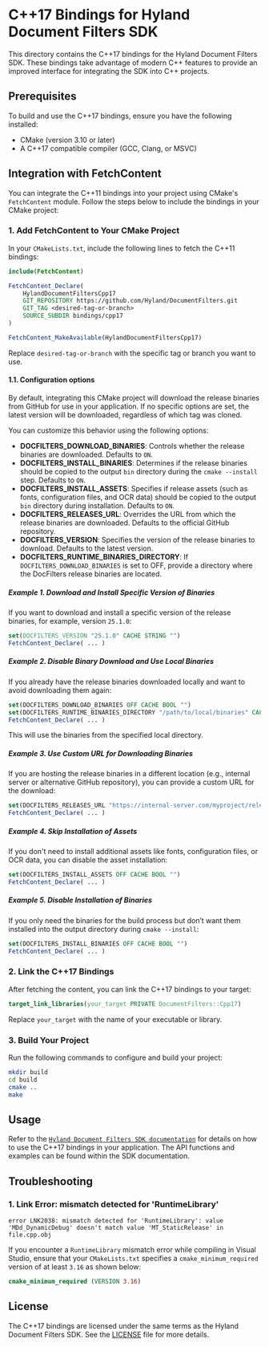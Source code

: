 # C++17 Bindings for Hyland Document Filters SDK

This directory contains the C++17 bindings for the Hyland Document Filters SDK.
These bindings take advantage of modern C++ features to provide an improved
interface for integrating the SDK into C++ projects. 

## Prerequisites

To build and use the C++17 bindings, ensure you have the following installed:

- CMake (version 3.10 or later)
- A C++17 compatible compiler (GCC, Clang, or MSVC)

## Integration with FetchContent

You can integrate the C++11 bindings into your project using CMake's `FetchContent` module. Follow the steps below to include the bindings in your CMake project:

### 1. Add FetchContent to Your CMake Project

In your `CMakeLists.txt`, include the following lines to fetch the C++11 bindings:

```cmake
include(FetchContent)

FetchContent_Declare(
    HylandDocumentFiltersCpp17
    GIT_REPOSITORY https://github.com/Hyland/DocumentFilters.git
    GIT_TAG <desired-tag-or-branch>
    SOURCE_SUBDIR bindings/cpp17
)

FetchContent_MakeAvailable(HylandDocumentFiltersCpp17)
```

Replace `desired-tag-or-branch` with the specific tag or branch you want to use.

#### 1.1. Configuration options

By default, integrating this CMake project will download the release binaries
from GitHub for use in your application. If no specific options are set, the
latest version will be downloaded, regardless of which tag was cloned.

You can customize this behavior using the following options:

- **DOCFILTERS_DOWNLOAD_BINARIES**: Controls whether the release binaries are
  downloaded. Defaults to `ON`.
- **DOCFILTERS_INSTALL_BINARIES**: Determines if the release binaries should be
  copied to the output `bin` directory during the `cmake --install` step.
  Defaults to `ON`.
- **DOCFILTERS_INSTALL_ASSETS**: Specifies if release assets (such as fonts,
  configuration files, and OCR data) should be copied to the output `bin`
  directory during installation. Defaults to `ON`.
- **DOCFILTERS_RELEASES_URL**: Overrides the URL from which the release binaries
  are downloaded. Defaults to the official GitHub repository.
- **DOCFILTERS_VERSION**: Specifies the version of the release binaries to
  download. Defaults to the latest version.
- **DOCFILTERS_RUNTIME_BINARIES_DIRECTORY**: If `DOCFILTERS_DOWNLOAD_BINARIES`
  is set to OFF, provide a directory where the DocFilters release binaries are
  located.

##### Example 1. Download and Install Specific Version of Binaries

If you want to download and install a specific version of the release binaries,
for example, version `25.1.0`:

```cmake
set(DOCFILTERS_VERSION "25.1.0" CACHE STRING "")
FetchContent_Declare( ... )
```

##### Example 2. Disable Binary Download and Use Local Binaries

If you already have the release binaries downloaded locally and want to avoid
downloading them again:

```cmake
set(DOCFILTERS_DOWNLOAD_BINARIES OFF CACHE BOOL "")
set(DOCFILTERS_RUNTIME_BINARIES_DIRECTORY "/path/to/local/binaries" CACHE STRING "")
FetchContent_Declare( ... )
```

This will use the binaries from the specified local directory.

##### Example 3. Use Custom URL for Downloading Binaries

If you are hosting the release binaries in a different location (e.g., internal
server or alternative GitHub repository), you can provide a custom URL for the
download:

```cmake
set(DOCFILTERS_RELEASES_URL "https://internal-server.com/myproject/releases" CACHE STRING "")
FetchContent_Declare( ... )
```

##### Example 4. Skip Installation of Assets

If you don't need to install additional assets like fonts, configuration files,
or OCR data, you can disable the asset installation:

```cmake
set(DOCFILTERS_INSTALL_ASSETS OFF CACHE BOOL "")
FetchContent_Declare( ... )
```

##### Example 5. Disable Installation of Binaries

If you only need the binaries for the build process but don’t want them
installed into the output directory during `cmake --install`:

```cmake
set(DOCFILTERS_INSTALL_BINARIES OFF CACHE BOOL "")
FetchContent_Declare( ... )
```

### 2. Link the C++17 Bindings

After fetching the content, you can link the C++17 bindings to your target:

```cmake
target_link_libraries(your_target PRIVATE DocumentFilters::Cpp17)
```

Replace `your_target` with the name of your executable or library.

### 3. Build Your Project

Run the following commands to configure and build your project:

```bash
mkdir build
cd build
cmake ..
make
```

## Usage

Refer to the [`Hyland Document Filters SDK
documentation`](https://docs.hyland.com/DocumentFilters/en_US/Print/index.html)
for details on how to use the C++17 bindings in your application. The API functions
and examples can be found within the SDK documentation.

## Troubleshooting

### 1. Link Error: mismatch detected for 'RuntimeLibrary'

```link
error LNK2038: mismatch detected for 'RuntimeLibrary': value 'MDd_DynamicDebug' doesn't match value 'MT_StaticRelease' in file.cpp.obj
```

If you encounter a `RuntimeLibrary` mismatch error while compiling in Visual
Studio, ensure that your `CMakeLists.txt` specifies a `cmake_minimum_required`
version of at least `3.16` as shown below:

```cmake
cmake_minimum_required (VERSION 3.16)
```

## License

The C++17 bindings are licensed under the same terms as the Hyland Document Filters SDK. See the [LICENSE](../../LICENSE.md) file for more details.
